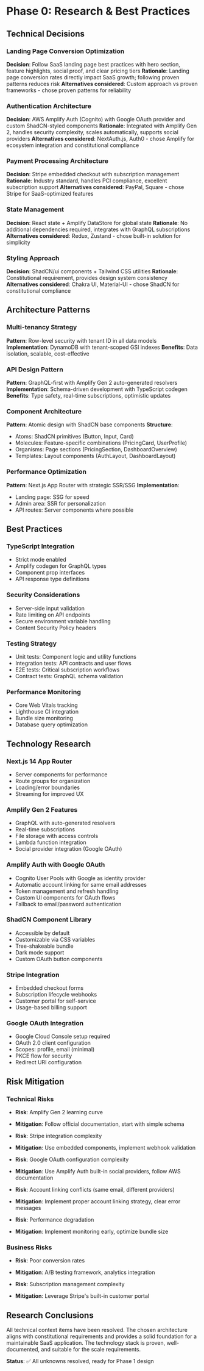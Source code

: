 # Phase 0: Research & Best Practices

## Technical Decisions

### Landing Page Conversion Optimization
**Decision**: Follow SaaS landing page best practices with hero section, feature highlights, social proof, and clear pricing tiers
**Rationale**: Landing page conversion rates directly impact SaaS growth; following proven patterns reduces risk
**Alternatives considered**: Custom approach vs proven frameworks - chose proven patterns for reliability

### Authentication Architecture
**Decision**: AWS Amplify Auth (Cognito) with Google OAuth provider and custom ShadCN-styled components
**Rationale**: Integrated with Amplify Gen 2, handles security complexity, scales automatically, supports social providers
**Alternatives considered**: NextAuth.js, Auth0 - chose Amplify for ecosystem integration and constitutional compliance

### Payment Processing Architecture
**Decision**: Stripe embedded checkout with subscription management
**Rationale**: Industry standard, handles PCI compliance, excellent subscription support
**Alternatives considered**: PayPal, Square - chose Stripe for SaaS-optimized features

### State Management
**Decision**: React state + Amplify DataStore for global state
**Rationale**: No additional dependencies required, integrates with GraphQL subscriptions
**Alternatives considered**: Redux, Zustand - chose built-in solution for simplicity

### Styling Approach
**Decision**: ShadCN/ui components + Tailwind CSS utilities
**Rationale**: Constitutional requirement, provides design system consistency
**Alternatives considered**: Chakra UI, Material-UI - chose ShadCN for constitutional compliance

## Architecture Patterns

### Multi-tenancy Strategy
**Pattern**: Row-level security with tenant ID in all data models
**Implementation**: DynamoDB with tenant-scoped GSI indexes
**Benefits**: Data isolation, scalable, cost-effective

### API Design Pattern
**Pattern**: GraphQL-first with Amplify Gen 2 auto-generated resolvers
**Implementation**: Schema-driven development with TypeScript codegen
**Benefits**: Type safety, real-time subscriptions, optimistic updates

### Component Architecture
**Pattern**: Atomic design with ShadCN base components
**Structure**:
- Atoms: ShadCN primitives (Button, Input, Card)
- Molecules: Feature-specific combinations (PricingCard, UserProfile)
- Organisms: Page sections (PricingSection, DashboardOverview)
- Templates: Layout components (AuthLayout, DashboardLayout)

### Performance Optimization
**Pattern**: Next.js App Router with strategic SSR/SSG
**Implementation**:
- Landing page: SSG for speed
- Admin area: SSR for personalization
- API routes: Server components where possible

## Best Practices

### TypeScript Integration
- Strict mode enabled
- Amplify codegen for GraphQL types
- Component prop interfaces
- API response type definitions

### Security Considerations
- Server-side input validation
- Rate limiting on API endpoints
- Secure environment variable handling
- Content Security Policy headers

### Testing Strategy
- Unit tests: Component logic and utility functions
- Integration tests: API contracts and user flows
- E2E tests: Critical subscription workflows
- Contract tests: GraphQL schema validation

### Performance Monitoring
- Core Web Vitals tracking
- Lighthouse CI integration
- Bundle size monitoring
- Database query optimization

## Technology Research

### Next.js 14 App Router
- Server components for performance
- Route groups for organization
- Loading/error boundaries
- Streaming for improved UX

### Amplify Gen 2 Features
- GraphQL with auto-generated resolvers
- Real-time subscriptions
- File storage with access controls
- Lambda function integration
- Social provider integration (Google OAuth)

### Amplify Auth with Google OAuth
- Cognito User Pools with Google as identity provider
- Automatic account linking for same email addresses
- Token management and refresh handling
- Custom UI components for OAuth flows
- Fallback to email/password authentication

### ShadCN Component Library
- Accessible by default
- Customizable via CSS variables
- Tree-shakeable bundle
- Dark mode support
- Custom OAuth button components

### Stripe Integration
- Embedded checkout forms
- Subscription lifecycle webhooks
- Customer portal for self-service
- Usage-based billing support

### Google OAuth Integration
- Google Cloud Console setup required
- OAuth 2.0 client configuration
- Scopes: profile, email (minimal)
- PKCE flow for security
- Redirect URI configuration

## Risk Mitigation

### Technical Risks
- **Risk**: Amplify Gen 2 learning curve
- **Mitigation**: Follow official documentation, start with simple schema

- **Risk**: Stripe integration complexity
- **Mitigation**: Use embedded components, implement webhook validation

- **Risk**: Google OAuth configuration complexity
- **Mitigation**: Use Amplify Auth built-in social providers, follow AWS documentation

- **Risk**: Account linking conflicts (same email, different providers)
- **Mitigation**: Implement proper account linking strategy, clear error messages

- **Risk**: Performance degradation
- **Mitigation**: Implement monitoring early, optimize bundle size

### Business Risks
- **Risk**: Poor conversion rates
- **Mitigation**: A/B testing framework, analytics integration

- **Risk**: Subscription management complexity
- **Mitigation**: Leverage Stripe's built-in customer portal

## Research Conclusions

All technical context items have been resolved. The chosen architecture aligns with constitutional requirements and provides a solid foundation for a maintainable SaaS application. The technology stack is proven, well-documented, and suitable for the scale requirements.

**Status**: ✅ All unknowns resolved, ready for Phase 1 design